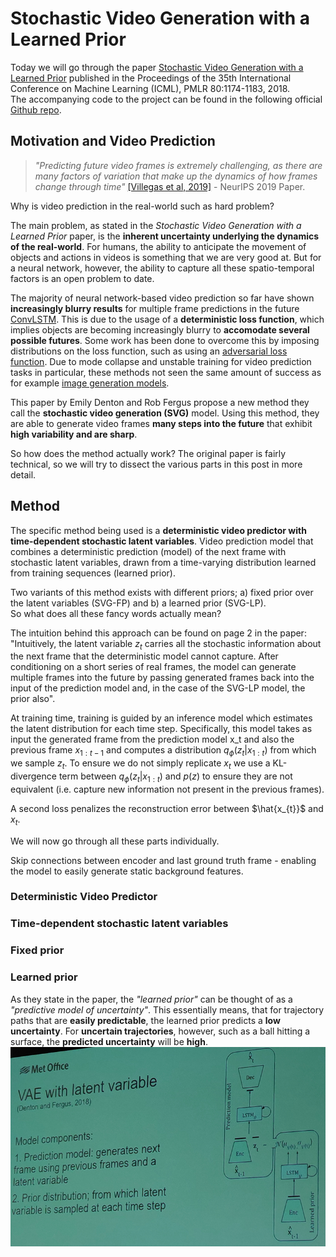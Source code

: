 # Stochastic Video Generation with a Learned Prior

Today we will go through the paper [Stochastic Video Generation with a Learned Prior](https://arxiv.org/pdf/1802.07687.pdf) published in the Proceedings of the 35th International Conference on Machine Learning (ICML), PMLR 80:1174-1183, 2018.  
The accompanying code to the project can be found in the following official [Github repo](https://github.com/edenton/svg).  

## Motivation and Video Prediction
> *"Predicting future video frames is extremely challenging, as there are many factors of variation that make up the dynamics of how frames change through time"*  [[Villegas et al, 2019]](https://arxiv.org/abs/1911.01655) - NeurIPS 2019 Paper.  

Why is video prediction in the real-world such as hard problem?  

The main problem, as stated in the *Stochastic Video Generation with a Learned Prior* paper, is the **inherent uncertainty underlying the dynamics of the real-world**. For humans, the ability to anticipate the movement of objects and actions in videos is something that we are very good at. But for a neural network, however, the ability to capture all these spatio-temporal factors is an open problem to date.  

The majority of neural network-based video prediction so far have shown **increasingly blurry results** for multiple frame predictions in the future [ConvLSTM](https://papers.nips.cc/paper/5955-convolutional-lstm-network-a-machine-learning-approach-for-precipitation-nowcasting.pdf). This is due to the usage of a **deterministic loss function**, which implies objects are becoming increasingly blurry to **accomodate several possible futures**.  Some work has been done to overcome this by imposing distributions on the loss function, such as using an [adversarial loss function](https://arxiv.org/abs/1406.2661). Due to mode collapse and unstable training for video prediction tasks in particular, these methods not seen the same amount of success as for example [image generation models](https://arxiv.org/abs/1710.10196).  

This paper by Emily Denton and Rob Fergus propose a new method they call the **stochastic video generation (SVG)** model. Using this method, they are able to generate video frames **many steps into the future** that exhibit **high variability and are sharp**.

So how does the method actually work? The original paper is fairly technical, so we will try to dissect the various parts in this post in more detail.  

## Method
The specific method being used is a **deterministic video predictor with time-dependent stochastic latent variables**. 
Video prediction model that combines a deterministic prediction (model) of the next frame with stochastic latent variables, drawn from a time-varying distribution learned from training sequences (learned prior).

Two variants of this method exists with different priors; a) fixed prior over the latent variables (SVG-FP) and b) a learned prior (SVG-LP).   
So what does all these fancy words actually mean? 

The intuition behind this approach can be found on page 2 in the paper: "Intuitively, the latent variable $z_{t}$ carries all the stochastic information about the next frame that the deterministic model cannot capture. After conditioning on a short series of real frames, the model can generate multiple frames into the future by passing generated frames back into the input of the prediction model and, in the case of the SVG-LP model, the prior also".

At training time, training is guided by an inference model which estimates the latent distribution for each time step. Specifically, this model takes as input the generated frame from the prediction model x_t and also the previous frame $x_{1:t-1}$ and computes a distribution $q_{\phi}(z_{t}|x_{1:t})$ from which we sample $z_{t}$.
To ensure we do not simply replicate $x_{t}$ we use a KL-divergence term between $q_{\phi}(z_{t}|x_{1:t})$ and $p(z)$ to ensure they are not equivalent (i.e. capture new information not present in the previous frames).  

A second loss penalizes the reconstruction error between $\hat{x_{t}}$ and $x_{t}$.

We will now go through all these parts individually.

Skip connections between encoder and last ground truth frame - enabling the model to easily generate static background features.
### Deterministic Video Predictor

### Time-dependent stochastic latent variables

### Fixed prior

### Learned prior
As they state in the paper, the *"learned prior"* can be thought of as a *"predictive model of uncertainty"*. This essentially means, that for trajectory paths that are **easily predictable**, the learned prior predicts a **low uncertainty**. For **uncertain trajectories**, however, such as a ball hitting a surface, the **predicted uncertainty** will be **high**. 
![](/images/vae/vae_AMS.png)  

